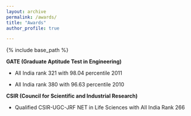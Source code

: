 ```yaml
---
layout: archive
permalink: /awards/
title: "Awards"
author_profile: true

---
```

{% include base_path %}



**GATE (Graduate Aptitude Test in Engineering)**

* All India rank 321 with 98.04 percentile	     2011

* All India rank 380 with 96.63 percentile	     2010

**CSIR (Council for Scientific and Industrial Research)**

* Qualified CSIR-UGC-JRF NET in Life Sciences with All India Rank 266 		

